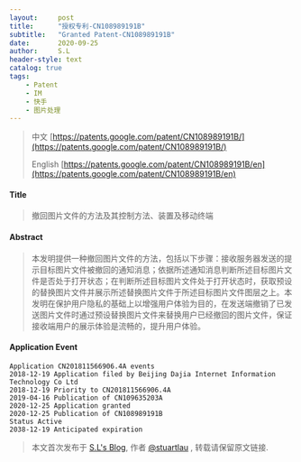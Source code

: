 ```yaml
---
layout:     post
title:      "授权专利-CN108989191B"
subtitle:   "Granted Patent-CN108989191B"
date:       2020-09-25
author:     S.L
header-style: text
catalog: true
tags:
    - Patent
    - IM
    - 快手
    - 图片处理
---
```

> 中文 [https://patents.google.com/patent/CN108989191B/](https://patents.google.com/patent/CN108989191B/)
>
> English [https://patents.google.com/patent/CN108989191B/en](https://patents.google.com/patent/CN108989191B/en)

#### Title
> 撤回图片文件的方法及其控制方法、装置及移动终端












#### Abstract
> 本发明提供一种撤回图片文件的方法，包括以下步骤：接收服务器发送的提示目标图片文件被撤回的通知消息；依据所述通知消息判断所述目标图片文件是否处于打开状态；在判断所述目标图片文件处于打开状态时，获取预设的替换图片文件并展示所述替换图片文件于所述目标图片文件图层之上。本发明在保护用户隐私的基础上以增强用户体验为目的，在发送端撤销了已发送图片文件时通过预设替换图片文件来替换用户已经撤回的图片文件，保证接收端用户的展示体验是流畅的，提升用户体验。












#### Application Event
```
Application CN201811566906.4A events 
2018-12-19 Application filed by Beijing Dajia Internet Information Technology Co Ltd
2018-12-19 Priority to CN201811566906.4A
2019-04-16 Publication of CN109635203A
2020-12-25 Application granted
2020-12-25 Publication of CN108989191B
Status Active
2038-12-19 Anticipated expiration
```
> 本文首次发布于 [S.L's Blog](https://liushuo.me), 作者 [@stuartlau](http://github.com/stuartlau) ,
转载请保留原文链接.
